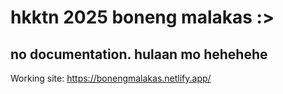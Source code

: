 # hkktn 2025 boneng malakas :>

## no documentation. hulaan mo hehehehe
Working site: https://bonengmalakas.netlify.app/

